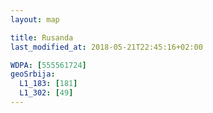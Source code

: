 ```yaml
---
layout: map

title: Rusanda
last_modified_at: 2018-05-21T22:45:16+02:00

WDPA: [555561724]
geoSrbija:
  L1_183: [181]
  L1_302: [49]
---
```


